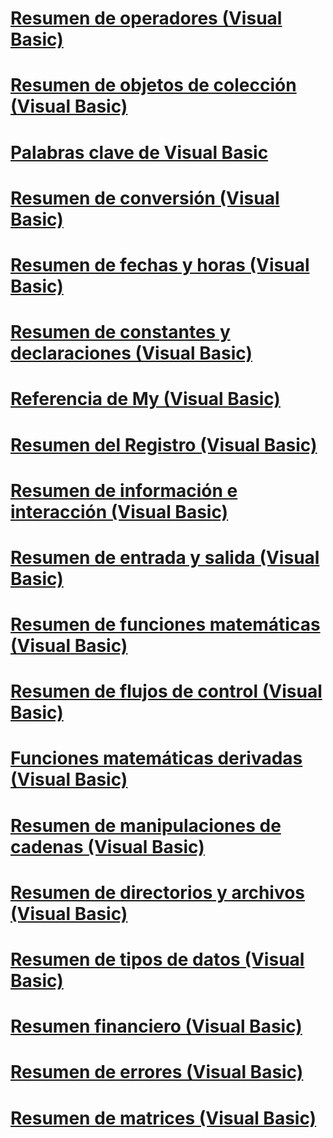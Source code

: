 # [Resumen de operadores (Visual Basic)](operators-summary.md)
# [Resumen de objetos de colección (Visual Basic)](collection-object-summary.md)
# [Palabras clave de Visual Basic](index.md)
# [Resumen de conversión (Visual Basic)](conversion-summary.md)
# [Resumen de fechas y horas (Visual Basic)](dates-and-times-summary.md)
# [Resumen de constantes y declaraciones (Visual Basic)](declarations-and-constants-summary.md)
# [Referencia de My (Visual Basic)](my-reference.md)
# [Resumen del Registro (Visual Basic)](registry-summary.md)
# [Resumen de información e interacción (Visual Basic)](information-and-interaction-summary.md)
# [Resumen de entrada y salida (Visual Basic)](input-and-output-summary.md)
# [Resumen de funciones matemáticas (Visual Basic)](math-summary.md)
# [Resumen de flujos de control (Visual Basic)](control-flow-summary.md)
# [Funciones matemáticas derivadas (Visual Basic)](derived-math-functions.md)
# [Resumen de manipulaciones de cadenas (Visual Basic)](string-manipulation-summary.md)
# [Resumen de directorios y archivos (Visual Basic)](directories-and-files-summary.md)
# [Resumen de tipos de datos (Visual Basic)](data-types-summary.md)
# [Resumen financiero (Visual Basic)](financial-summary.md)
# [Resumen de errores (Visual Basic)](errors-summary.md)
# [Resumen de matrices (Visual Basic)](arrays-summary.md)
